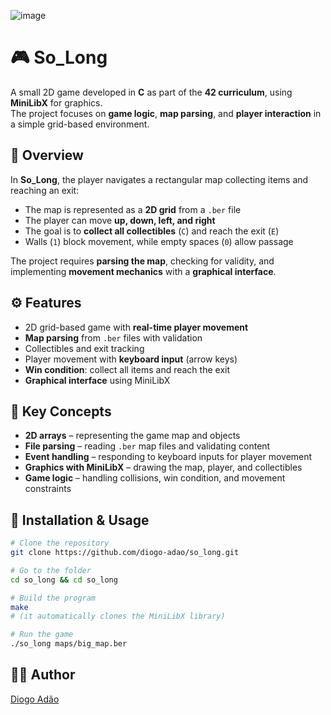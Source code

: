 ![image](https://github.com/diogo-adao/libft/assets/142692185/63ed68a2-74a6-4958-8d49-bf8d36a2d98e)

# 🎮 So_Long

A small 2D game developed in **C** as part of the **42 curriculum**, using **MiniLibX** for graphics.  
The project focuses on **game logic**, **map parsing**, and **player interaction** in a simple grid-based environment.


## 📖 Overview

In **So_Long**, the player navigates a rectangular map collecting items and reaching an exit:

- The map is represented as a **2D grid** from a `.ber` file  
- The player can move **up, down, left, and right**  
- The goal is to **collect all collectibles** (`C`) and reach the exit (`E`)  
- Walls (`1`) block movement, while empty spaces (`0`) allow passage  

The project requires **parsing the map**, checking for validity, and implementing **movement mechanics** with a **graphical interface**.


## ⚙️ Features

- 2D grid-based game with **real-time player movement**  
- **Map parsing** from `.ber` files with validation  
- Collectibles and exit tracking  
- Player movement with **keyboard input** (arrow keys)  
- **Win condition**: collect all items and reach the exit  
- **Graphical interface** using MiniLibX  


## 🧠 Key Concepts

- **2D arrays** – representing the game map and objects  
- **File parsing** – reading `.ber` map files and validating content  
- **Event handling** – responding to keyboard inputs for player movement  
- **Graphics with MiniLibX** – drawing the map, player, and collectibles  
- **Game logic** – handling collisions, win condition, and movement constraints  


## 🧩 Installation & Usage

```bash
# Clone the repository
git clone https://github.com/diogo-adao/so_long.git

# Go to the folder
cd so_long && cd so_long

# Build the program
make
# (it automatically clones the MiniLibX library)

# Run the game
./so_long maps/big_map.ber
```

## 👨‍💻 Author
[Diogo Adão](https://github.com/diogo-adao)


